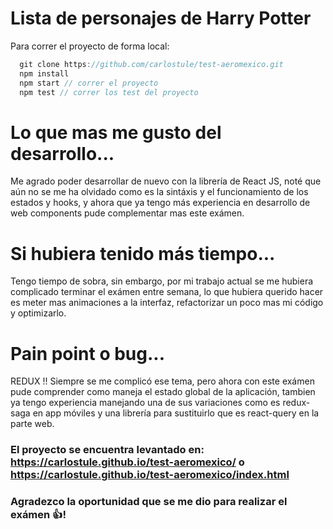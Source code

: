 # Lista de personajes de Harry Potter

Para correr el proyecto de forma local:

```javascript
  git clone https://github.com/carlostule/test-aeromexico.git
  npm install
  npm start // correr el proyecto
  npm test // correr los test del proyecto
```

# Lo que mas me gusto del desarrollo...

Me agrado poder desarrollar de nuevo con la librería de React JS, noté que aún no se me ha olvidado como es la sintáxis y el funcionamiento de los estados y hooks, y ahora que ya tengo más experiencia en desarrollo de web components pude complementar mas este exámen.

# Si hubiera tenido más tiempo...

Tengo tiempo de sobra, sin embargo, por mi trabajo actual se me hubiera complicado terminar el exámen entre semana, lo que hubiera querido hacer es meter mas animaciones a la interfaz, refactorizar un poco mas mi código y optimizarlo.

# Pain point o bug...

REDUX !! Siempre se me complicó ese tema, pero ahora con este exámen pude comprender como maneja el estado global de la aplicación, tambien ya tengo experiencia manejando una de sus variaciones como es redux-saga en app móviles y una librería para sustituirlo que es react-query en la parte web.

### El proyecto se encuentra levantado en: https://carlostule.github.io/test-aeromexico/ o https://carlostule.github.io/test-aeromexico/index.html
### Agradezco la oportunidad que se me dio para realizar el exámen 👍!